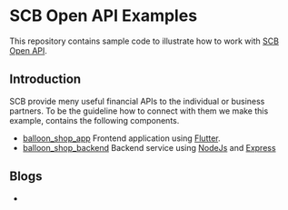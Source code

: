 SCB Open API Examples
=====================
This repository contains sample code to illustrate how to work with [SCB Open API](https://developer.scb/).

Introduction
------------
SCB provide meny useful financial APIs to the individual or business partners. To be the guideline how to connect with them we make this example, contains the following components.
* [balloon_shop_app](https://github.com/SCB-TechX/scb-open-api-examples/tree/master/balloon_shop_app)
Frontend application using [Flutter](https://flutter.dev/).
* [balloon_shop_backend](https://github.com/SCB-TechX/scb-open-api-examples/tree/master/balloon_shop_backend)
Backend service using [NodeJs](https://nodejs.org/) and [Express](http://expressjs.com/)

Blogs
-----
* 
